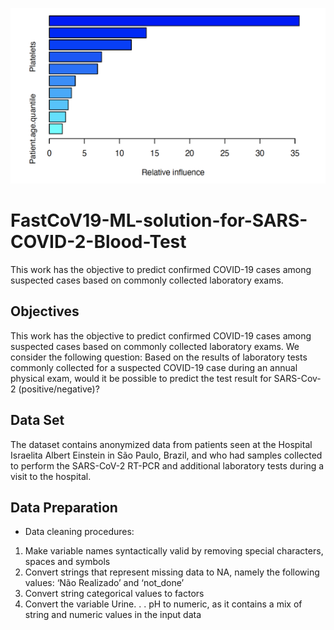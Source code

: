 ![FASTCoV19](https://github.com/andytrcs/FastCoV19/blob/main/1.png)
# FastCoV19-ML-solution-for-SARS-COVID-2-Blood-Test
This work has the objective to predict confirmed COVID-19 cases among suspected cases based on commonly collected laboratory exams.
## Objectives
This work has the objective to predict confirmed COVID-19 cases among suspected cases based on commonly
collected laboratory exams.
We consider the following question:
Based on the results of laboratory tests commonly collected for a suspected COVID-19 case during an annual
physical exam, would it be possible to predict the test result for SARS-Cov-2 (positive/negative)?
## Data Set
The dataset contains anonymized data from patients seen at the Hospital Israelita Albert Einstein in São
Paulo, Brazil, and who had samples collected to perform the SARS-CoV-2 RT-PCR and additional laboratory
tests during a visit to the hospital.
## Data Preparation
- Data cleaning procedures:
1. Make variable names syntactically valid by removing special characters, spaces and symbols
2. Convert strings that represent missing data to NA, namely the following values: ‘Não Realizado’ and
‘not_done’
3. Convert string categorical values to factors
4. Convert the variable Urine. . . pH to numeric, as it contains a mix of string and numeric values in the
input data
